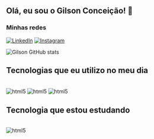 ## Olá, eu sou o Gilson Conceição! 👋

### Minhas redes <br>
[![LinkedIn](https://img.shields.io/badge/LinkedIn-0077B5?style=for-the-badge&logo=linkedin&logoColor=white)](https://www.linkedin.com/in/junior-santos02/) [![Instagram](https://img.shields.io/badge/Instagram-E4405F?style=for-the-badge&logo=instagram&logoColor=white)](https://www.instagram.com/juniior_santos_02/) 


![Gilson GitHub stats](https://github-readme-stats.vercel.app/api?username=juniorsantos02&=true&theme=tokyonight)


## Tecnologias que eu utilizo no meu dia

<div style="display: inline_block"><br/>
    <img align="center" alt="html5" src="https://img.shields.io/badge/HTML5-E34F26?style=for-the-badge&logo=html5&logoColor=white">
    <img align="center" alt="html5" src="https://img.shields.io/badge/CSS3-1572B6?style=for-the-badge&logo=css3&logoColor=white">
    <img align="center" alt="html5" src="https://img.shields.io/badge/JavaScript-F7DF1E?style=for-the-badge&logo=javascript&logoColor=black">
</div>

## Tecnologia que estou estudando

<div style="display: inline_block"><br/>
    <img align="center" alt="html5" src="https://img.shields.io/badge/Node.js-43853D?style=for-the-badge&logo=node.js&logoColor=white">
</div>
